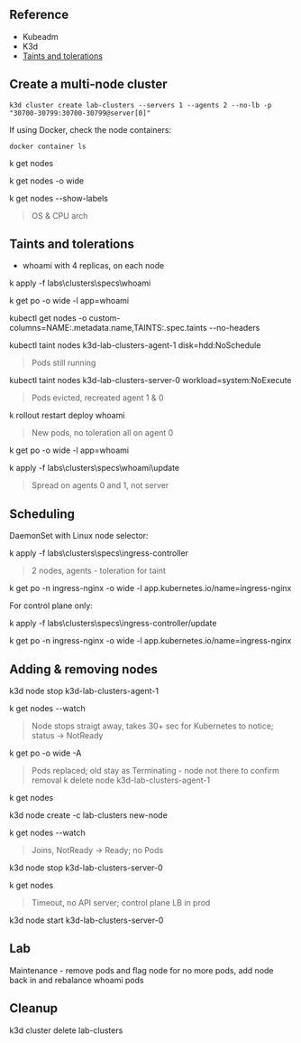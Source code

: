 

## Reference

- Kubeadm
- K3d
- [Taints and tolerations](https://kubernetes.io/docs/concepts/scheduling-eviction/taint-and-toleration/)


## Create a multi-node cluster


```
k3d cluster create lab-clusters --servers 1 --agents 2 --no-lb -p "30700-30799:30700-30799@server[0]"
```

If using Docker, check the node containers:

```
docker container ls
```

k get nodes

k get nodes -o wide

k get nodes --show-labels

> OS & CPU arch


## Taints and tolerations

- whoami with 4 replicas, on each node

k apply -f labs\clusters\specs\whoami

k get po -o wide -l app=whoami

kubectl get nodes -o custom-columns=NAME:.metadata.name,TAINTS:.spec.taints --no-headers 

kubectl taint nodes k3d-lab-clusters-agent-1 disk=hdd:NoSchedule

> Pods still running 

kubectl taint nodes k3d-lab-clusters-server-0 workload=system:NoExecute

> Pods evicted, recreated agent 1 & 0 

k rollout restart deploy whoami

> New pods, no toleration all on agent 0

k get po -o wide -l app=whoami

k apply -f labs\clusters\specs\whoami\update

> Spread on agents 0 and 1, not server

## Scheduling

DaemonSet with Linux node selector:

k apply -f labs\clusters\specs\ingress-controller 

> 2 nodes, agents - toleration for taint

k get po -n ingress-nginx -o wide -l app.kubernetes.io/name=ingress-nginx

For control plane only:


k apply -f labs\clusters\specs\ingress-controller/update

k get po -n ingress-nginx -o wide -l app.kubernetes.io/name=ingress-nginx

## Adding & removing nodes

k3d node stop k3d-lab-clusters-agent-1

k get nodes --watch

> Node stops straigt away, takes 30+ sec for Kubernetes to notice; status -> NotReady

k get po -o wide -A

> Pods replaced; old stay as Terminating - node not there to confirm removal
k delete node k3d-lab-clusters-agent-1

k get nodes


k3d node create -c lab-clusters new-node

k get nodes --watch

> Joins, NotReady -> Ready; no Pods

k3d node stop k3d-lab-clusters-server-0

k get nodes 

> Timeout, no API server; control plane LB in prod

k3d node start k3d-lab-clusters-server-0

## Lab 

Maintenance - remove pods and flag node for no more pods, add node back in and rebalance whoami pods


## Cleanup

k3d cluster delete lab-clusters